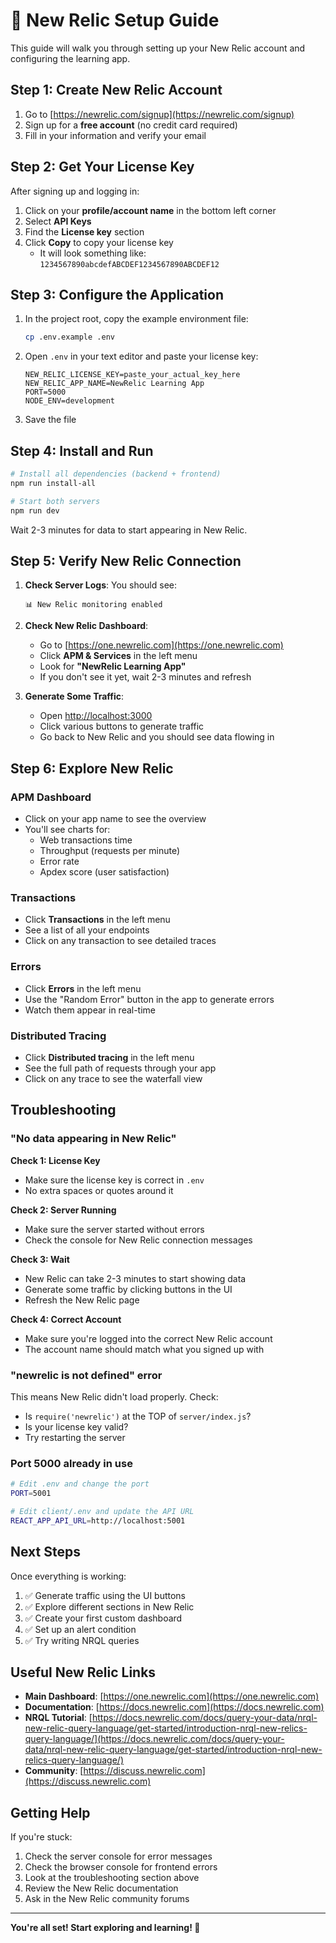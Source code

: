 # 🚀 New Relic Setup Guide

This guide will walk you through setting up your New Relic account and configuring the learning app.

## Step 1: Create New Relic Account

1. Go to [https://newrelic.com/signup](https://newrelic.com/signup)
2. Sign up for a **free account** (no credit card required)
3. Fill in your information and verify your email

## Step 2: Get Your License Key

After signing up and logging in:

1. Click on your **profile/account name** in the bottom left corner
2. Select **API Keys**
3. Find the **License key** section
4. Click **Copy** to copy your license key
   - It will look something like: `1234567890abcdefABCDEF1234567890ABCDEF12`

## Step 3: Configure the Application

1. In the project root, copy the example environment file:
   ```bash
   cp .env.example .env
   ```

2. Open `.env` in your text editor and paste your license key:
   ```
   NEW_RELIC_LICENSE_KEY=paste_your_actual_key_here
   NEW_RELIC_APP_NAME=NewRelic Learning App
   PORT=5000
   NODE_ENV=development
   ```

3. Save the file

## Step 4: Install and Run

```bash
# Install all dependencies (backend + frontend)
npm run install-all

# Start both servers
npm run dev
```

Wait 2-3 minutes for data to start appearing in New Relic.

## Step 5: Verify New Relic Connection

1. **Check Server Logs**: You should see:
   ```
   📊 New Relic monitoring enabled
   ```

2. **Check New Relic Dashboard**:
   - Go to [https://one.newrelic.com](https://one.newrelic.com)
   - Click **APM & Services** in the left menu
   - Look for **"NewRelic Learning App"**
   - If you don't see it yet, wait 2-3 minutes and refresh

3. **Generate Some Traffic**:
   - Open [http://localhost:3000](http://localhost:3000)
   - Click various buttons to generate traffic
   - Go back to New Relic and you should see data flowing in

## Step 6: Explore New Relic

### APM Dashboard
- Click on your app name to see the overview
- You'll see charts for:
  - Web transactions time
  - Throughput (requests per minute)
  - Error rate
  - Apdex score (user satisfaction)

### Transactions
- Click **Transactions** in the left menu
- See a list of all your endpoints
- Click on any transaction to see detailed traces

### Errors
- Click **Errors** in the left menu
- Use the "Random Error" button in the app to generate errors
- Watch them appear in real-time

### Distributed Tracing
- Click **Distributed tracing** in the left menu
- See the full path of requests through your app
- Click on any trace to see the waterfall view

## Troubleshooting

### "No data appearing in New Relic"

**Check 1: License Key**
- Make sure the license key is correct in `.env`
- No extra spaces or quotes around it

**Check 2: Server Running**
- Make sure the server started without errors
- Check the console for New Relic connection messages

**Check 3: Wait**
- New Relic can take 2-3 minutes to start showing data
- Generate some traffic by clicking buttons in the UI
- Refresh the New Relic page

**Check 4: Correct Account**
- Make sure you're logged into the correct New Relic account
- The account name should match what you signed up with

### "newrelic is not defined" error

This means New Relic didn't load properly. Check:
- Is `require('newrelic')` at the TOP of `server/index.js`?
- Is your license key valid?
- Try restarting the server

### Port 5000 already in use

```bash
# Edit .env and change the port
PORT=5001

# Edit client/.env and update the API URL
REACT_APP_API_URL=http://localhost:5001
```

## Next Steps

Once everything is working:

1. ✅ Generate traffic using the UI buttons
2. ✅ Explore different sections in New Relic
3. ✅ Create your first custom dashboard
4. ✅ Set up an alert condition
5. ✅ Try writing NRQL queries

## Useful New Relic Links

- **Main Dashboard**: [https://one.newrelic.com](https://one.newrelic.com)
- **Documentation**: [https://docs.newrelic.com](https://docs.newrelic.com)
- **NRQL Tutorial**: [https://docs.newrelic.com/docs/query-your-data/nrql-new-relic-query-language/get-started/introduction-nrql-new-relics-query-language/](https://docs.newrelic.com/docs/query-your-data/nrql-new-relic-query-language/get-started/introduction-nrql-new-relics-query-language/)
- **Community**: [https://discuss.newrelic.com](https://discuss.newrelic.com)

## Getting Help

If you're stuck:

1. Check the server console for error messages
2. Check the browser console for frontend errors
3. Look at the troubleshooting section above
4. Review the New Relic documentation
5. Ask in the New Relic community forums

---

**You're all set! Start exploring and learning! 🎉**

